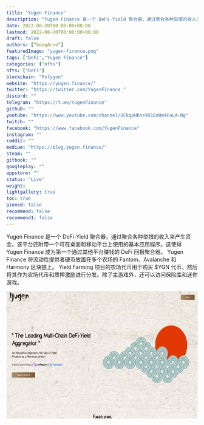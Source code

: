 ```yaml
---
title: "Yugen Finance"
description: "Yugen Finance 是一个 DeFi-Yield 聚合器，通过聚合各种举措的收入来产生资金。"
date: 2022-08-20T00:00:00+08:00
lastmod: 2022-08-20T00:00:00+08:00
draft: false
authors: [“boogArno”]
featuredImage: "yugen-finance.png"
tags: ["DeFi","Yugen Finance"]
categories: ["nfts"]
nfts: ["DeFi"]
blockchain: "Polygon"
website: "https://yugen.finance/"
twitter: "https://twitter.com/YugenFinance_"
discord: ""
telegram: "https://t.me/YugenFinance"
github: ""
youtube: "https://www.youtube.com/channel/UCkqpHbns9X1EmQm4FaLA-Ng"
twitch: ""
facebook: "https://www.facebook.com/YugenFinance"
instagram: ""
reddit: ""
medium: "https://blog.yugen.finance/"
steam: ""
gitbook: ""
googleplay: ""
appstore: ""
status: "Live"
weight: 
lightgallery: true
toc: true
pinned: false
recommend: false
recommend1: false
---
```

Yugen Finance 是一个 DeFi-Yield 聚合器，通过聚合各种举措的收入来产生资金。该平台还附带一个可在桌面和移动平台上使用的基本应用程序。这使得 Yugen Finance 成为第一个通过其他平台赚钱的 DeFi 回报聚合器。 Yugen Finance 将流动性提供者硬币放置在多个农场的 Fantom、Avalanche 和 Harmony 区块链上。 Yield Farming 项目的农场代币用于购买 $YGN 代币，然后将其作为农场代币和质押激励进行分发。除了主游戏外，还可以访问保险库和迷你游戏。

![yugenfinance-dapp-defi-matic-image1_8429c9c04483fda22a70534f9e611a64](yugenfinance-dapp-defi-matic-image1_8429c9c04483fda22a70534f9e611a64.png)